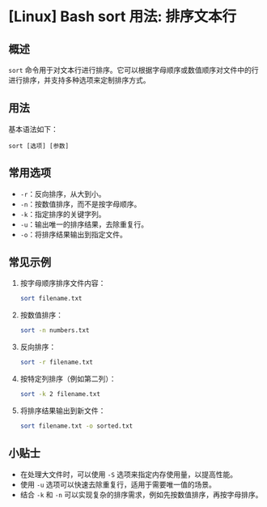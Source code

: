 # [Linux] Bash sort 用法: 排序文本行

## 概述
`sort` 命令用于对文本行进行排序。它可以根据字母顺序或数值顺序对文件中的行进行排序，并支持多种选项来定制排序方式。

## 用法
基本语法如下：
```
sort [选项] [参数]
```

## 常用选项
- `-r`：反向排序，从大到小。
- `-n`：按数值排序，而不是按字母顺序。
- `-k`：指定排序的关键字列。
- `-u`：输出唯一的排序结果，去除重复行。
- `-o`：将排序结果输出到指定文件。

## 常见示例
1. 按字母顺序排序文件内容：
   ```bash
   sort filename.txt
   ```

2. 按数值排序：
   ```bash
   sort -n numbers.txt
   ```

3. 反向排序：
   ```bash
   sort -r filename.txt
   ```

4. 按特定列排序（例如第二列）：
   ```bash
   sort -k 2 filename.txt
   ```

5. 将排序结果输出到新文件：
   ```bash
   sort filename.txt -o sorted.txt
   ```

## 小贴士
- 在处理大文件时，可以使用 `-S` 选项来指定内存使用量，以提高性能。
- 使用 `-u` 选项可以快速去除重复行，适用于需要唯一值的场景。
- 结合 `-k` 和 `-n` 可以实现复杂的排序需求，例如先按数值排序，再按字母排序。